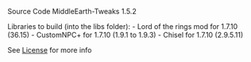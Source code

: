 Source Code MiddleEarth-Tweaks 1.5.2

Libraries to build (into the libs folder):
	- Lord of the rings mod for 1.7.10 (36.15)
	- CustomNPC+ for 1.7.10 (1.9.1 to 1.9.3)
	- Chisel for 1.7.10 (2.9.5.11)
	
See [License](https://github.com/Javanosa/MiddleEarth-Tweaks/blob/main/License.md) for more info